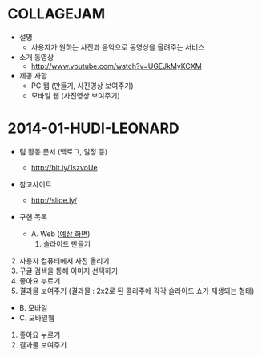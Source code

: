 COLLAGEJAM
=
- 설명
    - 사용자가 원하는 사진과 음악으로 동영상을 올려주는 서비스
- 소개 동영상
    - http://www.youtube.com/watch?v=UGEJkMyKCXM
- 제공 사항
    - PC 웹 (만들기, 사진영상 보여주기)
    - 모바일 웹 (사진영상 보여주기)


2014-01-HUDI-LEONARD
=
- 팀 활동 문서 (백로그, 일정 등)
    - http://bit.ly/1szvoUe

- 참고사이트
   - http://slide.ly/

- 구현 목록<br>
   - A. Web ([예상 화면](https://docs.google.com/drawings/d/1asWoRDMTq6gljnyqBysSe4Vv3JNDYSrjA4-iJiI0DSQ/edit))<br>
     1) 슬라이드 만들기<br>
 2) 사용자 컴퓨터에서 사진 올리기<br>
 3) 구글 검색을 통해 이미지 선택하기<br>
 4) 좋아요 누르기<br>
 5) 결과물 보여주기 (결과물 : 2x2로 된 콜라주에 각각 슬라이드 쇼가 재생되는 형태)<br>

  - B. 모바일<br>
   - C. 모바일웹<br>
 1) 좋아요 누르기<br>
 2) 결과물 보여주기<br>
